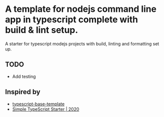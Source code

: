 # A template for nodejs command line app in typescript complete with build & lint setup.

A starter for typescript modejs projects with build, linting and formatting set up.

## TODO

- Add testing

## Inspired by

- [typescript-base-template](https://github.com/chuck-huey/typescript-base-template)
- [Simple TypeScript Starter | 2020](https://github.com/stemmlerjs/simple-typescript-starter)
